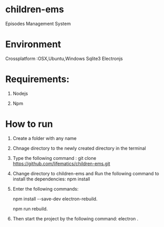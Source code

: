 
# children-ems

Episodes Management System

# Environment

Crossplatform :OSX,Ubuntu,Windows
Sqlite3
Electronjs

# Requirements:
1. Nodejs

2. Npm


# How to run

1. Create a folder with any name 

2. Chnage directory to the newly created directory in the terminal

3. Type the following command :
   git clone https://github.com/lifematics/children-ems.git
  
4. Change directory to children-ems and Run the following command to install the dependencies: 
   npm install 
  
5. Enter the following commands:

   npm install --save-dev electron-rebuild.
   
   npm run rebuild.
   
6. Then start the project by the following command:
    electron .
   

 
